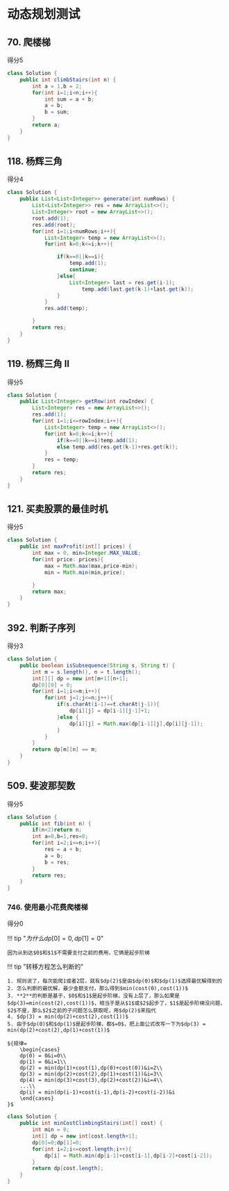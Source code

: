 # 动态规划测试

## 70. 爬楼梯

得分5

```java
class Solution {
    public int climbStairs(int n) {
        int a = 1,b = 2;
        for(int i=1;i<n;i++){
            int sum = a + b;
            a = b;
            b = sum;
        }
        return a;
    }
}
```

## 118. 杨辉三角

得分4

```java
class Solution {
    public List<List<Integer>> generate(int numRows) {
        List<List<Integer>> res = new ArrayList<>();
        List<Integer> root = new ArrayList<>();
        root.add(1);
        res.add(root);
        for(int i=1;i<numRows;i++){
            List<Integer> temp = new ArrayList<>();
            for(int k=0;k<=i;k++){

                if(k==0||k==i){
                    temp.add(1);
                    continue;
                }else{
                    List<Integer> last = res.get(i-1);
                        temp.add(last.get(k-1)+last.get(k));
                }
            }
            res.add(temp);

        }
        return res;
    }
}
```

## 119. 杨辉三角 II

得分5

```java
class Solution {
    public List<Integer> getRow(int rowIndex) {
        List<Integer> res = new ArrayList<>();
        res.add(1);
        for(int i=1;i<=rowIndex;i++){
            List<Integer> temp = new ArrayList<>();
            for(int k=0;k<=i;k++){
                if(k==0||k==i)temp.add(1);
                else temp.add(res.get(k-1)+res.get(k));
            }
            res = temp;
        }
        return res;
    }
}
```

## 121. 买卖股票的最佳时机

得分5

```java
class Solution {
    public int maxProfit(int[] prices) {
        int max = 0, min=Integer.MAX_VALUE;
        for(int price: prices){
            max = Math.max(max,price-min);
            min = Math.min(min,price);

        }
        return max;
    }
}
```

## 392. 判断子序列

得分3

```java
class Solution {
    public boolean isSubsequence(String s, String t) {
        int m = s.length(), n = t.length();
        int[][] dp = new int[m+1][n+1];
        dp[0][0] = 0;
        for(int i=1;i<=m;i++){
            for(int j=1;j<=n;j++){
                if(s.charAt(i-1)==t.charAt(j-1)){
                    dp[i][j] = dp[i-1][j-1]+1;
                }else {
                    dp[i][j] = Math.max(dp[i-1][j],dp[i][j-1]);
                }
            }
        }
        return dp[m][n] == m;
    }
}
```

## 509. 斐波那契数

得分5

```java
class Solution {
    public int fib(int n) {
        if(n<2)return n;
        int a=0,b=1,res=0;
        for(int i=2;i<=n;i++){
            res = a + b;
            a = b;
            b = res;
        }
        return res;
    }
}
```

### 746. 使用最小花费爬楼梯

得分0

!!! tip "$为什么dp[0]=0,dp[1]=0$"

    因为从到达$0$和$1$不需要支付之前的费用，它俩是起步阶梯

!!! tip "转移方程怎么判断的"

    1. 规则说了，每次能爬1或者2层，就有$dp(2)$是由$dp(0)$和$dp(1)$选择最优解得到的
    2. 怎么判断的最优解，最少金额支付，那么得到$min(cost(0),cost(1))$
    3. **2**的判断是基于，$0$和$1$是起步阶梯，没有上层了，那么如果是$dp(3)=min(cost(2),cost(1))$，相当于是从$1$或$2$起步了，$1$是起步阶梯没问题，$2$不是，那么$2$之前的子问题怎么获取呢，用$dp(2)$来指代
    4. $dp(3) = min(dp(2)+cost(2),cost(1))$
    5. 由于$dp(0)$和$dp(1)$是起步阶梯，都$=0$，把上面公式改写一下为$dp(3) = min(dp(2)+cost(2),dp(1)+cost(1))$

    ${规律=
        \begin{cases}
        dp(0) = 0&i=0\\
        dp(1) = 0&i=1\\
        dp(2) = min(dp(1)+cost(1),dp(0)+cost(0))&i=2\\
        dp(3) = min(dp(2)+cost(2),dp(1)+cost(1))&i=3\\
        dp(4) = min(dp(3)+cost(3),dp(2)+cost(2))&i=4\\
        ...\\
        dp(i) = min(dp(i-1)+cost(i-1),dp(i-2)+cost(i-2))&i
        \end{cases}
    }$


```java
class Solution {
    public int minCostClimbingStairs(int[] cost) {
        int min = 0;
        int[] dp = new int[cost.length+1];
        dp[0]=0;dp[1]=0;
        for(int i=2;i<=cost.length;i++){
            dp[i] = Math.min(dp[i-1]+cost[i-1],dp[i-2]+cost[i-2]);
        }
        return dp[cost.length];
    }
}
```
